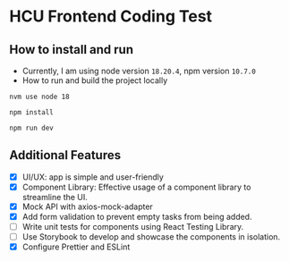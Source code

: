# HCU Frontend Coding Test

## How to install and run

- Currently, I am using node version `18.20.4`, npm version `10.7.0`
- How to run and build the project locally
```shell
nvm use node 18

npm install

npm run dev
```

## Additional Features

- [X] UI/UX: app is simple and user-friendly
- [X] Component Library: Effective usage of a component library to streamline the UI.
- [X] Mock API with axios-mock-adapter
- [X] Add form validation to prevent empty tasks from being added.
- [ ] Write unit tests for components using React Testing Library.
- [ ] Use Storybook to develop and showcase the components in isolation.
- [X] Configure Prettier and ESLint
